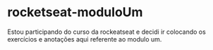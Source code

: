 # rocketseat-moduloUm
Estou participando do curso da rockeatseat e decidi ir colocando os exercícios e anotações aqui referente ao modulo um.
